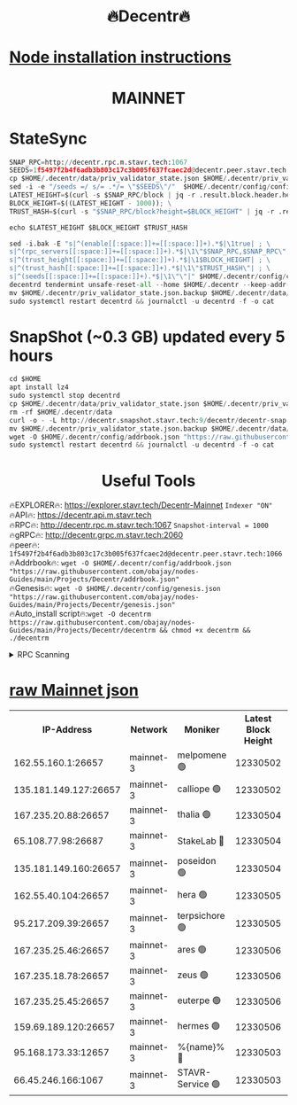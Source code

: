 <h1 align="center"> 🔥Decentr🔥</h1>

[Node installation instructions](https://github.com/obajay/nodes-Guides/tree/main/Projects/Decentr)
=
<h1 align="center"> MAINNET</h1>

# StateSync
```python
SNAP_RPC=http://decentr.rpc.m.stavr.tech:1067
SEEDS=1f5497f2b4f6adb3b803c17c3b005f637fcaec2d@decentr.peer.stavr.tech:1066
cp $HOME/.decentr/data/priv_validator_state.json $HOME/.decentr/priv_validator_state.json.backup
sed -i -e "/seeds =/ s/= .*/= \"$SEEDS\"/"  $HOME/.decentr/config/config.toml
LATEST_HEIGHT=$(curl -s $SNAP_RPC/block | jq -r .result.block.header.height); \
BLOCK_HEIGHT=$((LATEST_HEIGHT - 1000)); \
TRUST_HASH=$(curl -s "$SNAP_RPC/block?height=$BLOCK_HEIGHT" | jq -r .result.block_id.hash)

echo $LATEST_HEIGHT $BLOCK_HEIGHT $TRUST_HASH

sed -i.bak -E "s|^(enable[[:space:]]+=[[:space:]]+).*$|\1true| ; \
s|^(rpc_servers[[:space:]]+=[[:space:]]+).*$|\1\"$SNAP_RPC,$SNAP_RPC\"| ; \
s|^(trust_height[[:space:]]+=[[:space:]]+).*$|\1$BLOCK_HEIGHT| ; \
s|^(trust_hash[[:space:]]+=[[:space:]]+).*$|\1\"$TRUST_HASH\"| ; \
s|^(seeds[[:space:]]+=[[:space:]]+).*$|\1\"\"|" $HOME/.decentr/config/config.toml
decentrd tendermint unsafe-reset-all --home $HOME/.decentr --keep-addr-book
mv $HOME/.decentr/priv_validator_state.json.backup $HOME/.decentr/data/priv_validator_state.json
sudo systemctl restart decentrd && journalctl -u decentrd -f -o cat
```
# SnapShot (~0.3 GB) updated every 5 hours
```python
cd $HOME
apt install lz4
sudo systemctl stop decentrd
cp $HOME/.decentr/data/priv_validator_state.json $HOME/.decentr/priv_validator_state.json.backup
rm -rf $HOME/.decentr/data
curl -o - -L http://decentr.snapshot.stavr.tech:9/decentr/decentr-snap.tar.lz4 | lz4 -c -d - | tar -x -C $HOME/.decentr --strip-components 2
mv $HOME/.decentr/priv_validator_state.json.backup $HOME/.decentr/data/priv_validator_state.json
wget -O $HOME/.decentr/config/addrbook.json "https://raw.githubusercontent.com/obajay/nodes-Guides/main/Projects/Decentr/addrbook.json"
sudo systemctl restart decentrd && journalctl -u decentrd -f -o cat
```

 <h1 align="center"> Useful Tools</h1>

🔥EXPLORER🔥:     https://explorer.stavr.tech/Decentr-Mainnet        `Indexer "ON"` \
🔥API🔥:          https://decentr.api.m.stavr.tech \
🔥RPC🔥:          http://decentr.rpc.m.stavr.tech:1067              `Snapshot-interval = 1000` \
🔥gRPC🔥:         http://decentr.grpc.m.stavr.tech:2060 \
🔥peer🔥:         `1f5497f2b4f6adb3b803c17c3b005f637fcaec2d@decentr.peer.stavr.tech:1066` \
🔥Addrbook🔥:  `wget -O $HOME/.decentr/config/addrbook.json "https://raw.githubusercontent.com/obajay/nodes-Guides/main/Projects/Decentr/addrbook.json"` \
🔥Genesis🔥:  `wget -O $HOME/.decentr/config/genesis.json "https://raw.githubusercontent.com/obajay/nodes-Guides/main/Projects/Decentr/genesis.json"` \
🔥Auto_install script🔥:`wget -O decentrm https://raw.githubusercontent.com/obajay/nodes-Guides/main/Projects/Decentr/decentrm && chmod +x decentrm && ./decentrm`

<details>
<summary>RPC Scanning</summary>

<h2 align="center"> We scan nodes in real time every 4 hours. And we provide the final result of RPC endpoints.
We cannot influence the operation of these nodes in any way. </h2>


```python
If Voting Power is higher than 0 --> then the Node is a validator of the network and may be subject to attack and be a potential threat to the chain.
```
```python
We marked such validators with a red symbol
```

</details>

[raw Mainnet json](https://rpc-check.decentrm.stavr.tech/decentrm/rpc-decentrm-result.json)
=



<table><tr><th>IP-Address</th><th>Network</th><th>Moniker</th><th>Latest Block Height</th><th>Earliest Block Height</th><th>Catching Up</th><th>Tx Index</th><th>Voting Power</th><th>Scan Time</th></tr><tr><td>162.55.160.1:26657</td><td>mainnet-3</td><td>melpomene 🟢</td><td>12330502</td><td>1688950</td><td>False</td><td>on</td><td>0</td><td>2024-01-08T06:07:27.182099366UTC</td></tr><tr><td>135.181.149.127:26657</td><td>mainnet-3</td><td>calliope 🟢</td><td>12330502</td><td>1688950</td><td>False</td><td>on</td><td>0</td><td>2024-01-08T06:07:29.572411997UTC</td></tr><tr><td>167.235.20.88:26657</td><td>mainnet-3</td><td>thalia 🟢</td><td>12330504</td><td>1688950</td><td>False</td><td>on</td><td>0</td><td>2024-01-08T06:07:37.275745195UTC</td></tr><tr><td>65.108.77.98:26687</td><td>mainnet-3</td><td>StakeLab 🔴</td><td>12330504</td><td>1688950</td><td>False</td><td>on</td><td>5441547</td><td>2024-01-08T06:07:37.592228711UTC</td></tr><tr><td>135.181.149.160:26657</td><td>mainnet-3</td><td>poseidon 🟢</td><td>12330504</td><td>1688950</td><td>False</td><td>on</td><td>0</td><td>2024-01-08T06:07:40.535378988UTC</td></tr><tr><td>162.55.40.104:26657</td><td>mainnet-3</td><td>hera 🟢</td><td>12330505</td><td>1688950</td><td>False</td><td>on</td><td>0</td><td>2024-01-08T06:07:42.875840470UTC</td></tr><tr><td>95.217.209.39:26657</td><td>mainnet-3</td><td>terpsichore 🟢</td><td>12330505</td><td>1688950</td><td>False</td><td>on</td><td>0</td><td>2024-01-08T06:07:45.272495318UTC</td></tr><tr><td>167.235.25.46:26657</td><td>mainnet-3</td><td>ares 🟢</td><td>12330506</td><td>1688950</td><td>False</td><td>on</td><td>0</td><td>2024-01-08T06:07:47.603916242UTC</td></tr><tr><td>167.235.18.78:26657</td><td>mainnet-3</td><td>zeus 🟢</td><td>12330506</td><td>1688950</td><td>False</td><td>on</td><td>0</td><td>2024-01-08T06:07:49.904969492UTC</td></tr><tr><td>167.235.25.45:26657</td><td>mainnet-3</td><td>euterpe 🟢</td><td>12330506</td><td>1688950</td><td>False</td><td>on</td><td>0</td><td>2024-01-08T06:07:52.172822843UTC</td></tr><tr><td>159.69.189.120:26657</td><td>mainnet-3</td><td>hermes 🟢</td><td>12330506</td><td>1688950</td><td>False</td><td>on</td><td>0</td><td>2024-01-08T06:07:52.416789292UTC</td></tr><tr><td>95.168.173.33:12657</td><td>mainnet-3</td><td>%{name}% 🔴</td><td>12330503</td><td>8964001</td><td>False</td><td>on</td><td>4174347</td><td>2024-01-08T06:07:30.788925244UTC</td></tr><tr><td>66.45.246.166:1067</td><td>mainnet-3</td><td>STAVR-Service 🟢</td><td>12330503</td><td>12330001</td><td>False</td><td>on</td><td>0</td><td>2024-01-08T06:07:30.302414885UTC</td></tr></table>